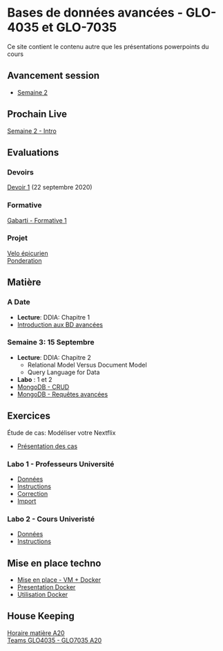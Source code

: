 # Bases de données avancées - GLO-4035 et GLO-7035
Ce site contient le contenu autre que les présentations powerpoints du cours

## Avancement session
* [Semaine 2](avancement/semaine-02.pdf)

## Prochain Live
[Semaine 2 - Intro](https://youtu.be/38N_fREJuHk)

## Evaluations 
### Devoirs
[Devoir 1](devoir/devoir_1/devoir1.js) (22 septembre 2020)
### Formative
[Gabarti - Formative 1](evaluation/formative.md)
### Projet
[Velo épicurien](evaluation/projet_ingenierie.md)  
[Ponderation](evaluation/ponderation.md)

## Matière

### A Date
* **Lecture**: DDIA: Chapitre 1
* [Introduction aux BD avancées](https://youtu.be/7lwjnHQb0TQ)

### Semaine 3: 15 Septembre
* **Lecture**: DDIA: Chapitre 2
  * Relational Model Versus Document Model
  * Query Language for Data
* **Labo** : 1 et 2
* [MongoDB - CRUD](https://www.youtube.com/watch?v=7Q9DW_-8GnY)
* [MongoDB - Requêtes avancées](https://www.youtube.com/watch?v=iKDONxl1yZo)


## Exercices
Étude de cas: Modéliser votre Nextflix
* [Présentation des cas](https://youtu.be/yyWzsjuJvdk)

### Labo 1 - Professeurs Université
* [Données](labo/labo_1/bd_ulaval.json)
* [Instructions](labo/labo_1/instructions.js)
* [Correction](labo/labo_1/correction.js)
* [Import](labo/labo_1/import_script.js)

### Labo 2 - Cours Univeristé
* [Données](labo/labo_2/bd_ulaval_cours.json)
* [Instructions](labo/labo_2/instructions.js)

## Mise en place techno
* [Mise en place - VM + Docker](https://youtu.be/RFxvC6cd7eI)
* [Presentation Docker](https://youtu.be/iexpQnSj1X4)
* [Utilisation Docker](https://www.youtube.com/watch?v=gogW8UEzQuE)

## House Keeping
[Horaire matière A20](/avancement/horaire.md)  
[Teams GLO4035 - GLO7035 A20](https://teams.microsoft.com/l/team/19%3a4a2a1eece87e41c0ba2cec9995d571d9%40thread.tacv2/conversations?groupId=f8b677e5-52e9-4a99-843a-3f500ba30577&tenantId=56778bd5-6a3f-4bd3-a265-93163e4d5bfe)